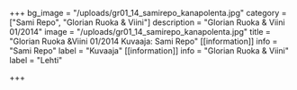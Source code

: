 +++
bg_image = "/uploads/gr01_14_samirepo_kanapolenta.jpg"
category = ["Sami Repo", "Glorian Ruoka & Viini"]
description = "Glorian Ruoka & Viini 01/2014"
image = "/uploads/gr01_14_samirepo_kanapolenta.jpg"
title = "Glorian Ruoka &Viini 01/2014 Kuvaaja: Sami Repo"
[[information]]
info = "Sami Repo"
label = "Kuvaaja"
[[information]]
info = "Glorian Ruoka & Viini"
label = "Lehti"

+++
